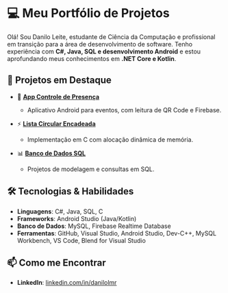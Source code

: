 # 💻 Meu Portfólio de Projetos

Olá! Sou Danilo Leite, estudante de Ciência da Computação e profissional em transição para a área de desenvolvimento de software. Tenho experiência com **C#, Java, SQL e desenvolvimento Android** e estou aprofundando meus conhecimentos em **.NET Core e Kotlin**.

## 🚀 Projetos em Destaque

- 📱 **[App Controle de Presença](https://github.com/seu-usuario/app-controle-presenca)**
  - Aplicativo Android para eventos, com leitura de QR Code e Firebase.

- ⚡ **[Lista Circular Encadeada](https://github.com/seu-usuario/lista-circular)**
  - Implementação em C com alocação dinâmica de memória.

- 📊 **[Banco de Dados SQL](https://github.com/seu-usuario/sql-projetos)**
  - Projetos de modelagem e consultas em SQL.

## 🛠 Tecnologias & Habilidades
- **Linguagens**: C#, Java, SQL, C
- **Frameworks**: Android Studio (Java/Kotlin)
- **Banco de Dados**: MySQL, Firebase Realtime Database
- **Ferramentas**: GitHub, Visual Studio, Android Studio, Dev-C++, MySQL Workbench, VS Code, Blend for Visual Studio

## 📫 Como me Encontrar
- **LinkedIn**: [linkedin.com/in/danilolmr](https://www.linkedin.com/in/danilolmr/)
